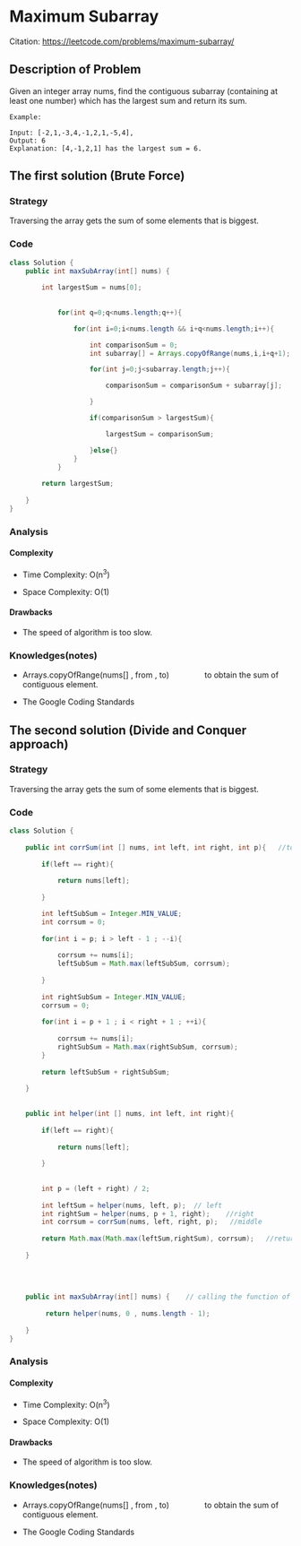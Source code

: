 # Maximum Subarray

Citation: https://leetcode.com/problems/maximum-subarray/


## Description of Problem

Given an integer array nums, find the contiguous subarray (containing at least one number) which has the largest sum and return its sum.



``` 
Example:

Input: [-2,1,-3,4,-1,2,1,-5,4],
Output: 6
Explanation: [4,-1,2,1] has the largest sum = 6.

```


## The first solution (Brute Force)

### Strategy 

Traversing the array gets the sum of some elements that is biggest.


### Code
```java
class Solution {
    public int maxSubArray(int[] nums) {
        
        int largestSum = nums[0];
        
        
            for(int q=0;q<nums.length;q++){

                for(int i=0;i<nums.length && i+q<nums.length;i++){

                    int comparisonSum = 0;
                    int subarray[] = Arrays.copyOfRange(nums,i,i+q+1);

                    for(int j=0;j<subarray.length;j++){

                        comparisonSum = comparisonSum + subarray[j];

                    }

                    if(comparisonSum > largestSum){

                        largestSum = comparisonSum;

                    }else{}
                }
            }
        
        return largestSum;
        
    }
}
```



### Analysis

#### Complexity

+ Time Complexity: O(n<sup>3</sup>)

+ Space Complexity: O(1)

#### Drawbacks

+ The speed of algorithm is too slow.




### Knowledges(notes)

+ Arrays.copyOfRange(nums[] , from , to)   &nbsp;&nbsp;&nbsp;&nbsp; &nbsp;&nbsp;&nbsp;&nbsp; &nbsp;&nbsp;&nbsp;&nbsp;  to obtain the sum of contiguous element. 

+ The Google Coding Standards


## The second solution (Divide and Conquer approach)

### Strategy 

Traversing the array gets the sum of some elements that is biggest.


### Code
```java
class Solution {
    
    public int corrSum(int [] nums, int left, int right, int p){   //to obtain the biggest number
        
        if(left == right){
            
            return nums[left];
            
        } 

        int leftSubSum = Integer.MIN_VALUE;
        int corrsum = 0;
        
        for(int i = p; i > left - 1 ; --i){
            
            corrsum += nums[i];
            leftSubSum = Math.max(leftSubSum, corrsum);
            
        }
        
        int rightSubSum = Integer.MIN_VALUE;
        corrsum = 0;
        
        for(int i = p + 1 ; i < right + 1 ; ++i){
            
            corrsum += nums[i];
            rightSubSum = Math.max(rightSubSum, corrsum);
        }
        
        return leftSubSum + rightSubSum;
        
    }
    
    
    public int helper(int [] nums, int left, int right){
        
        if(left == right){
            
            return nums[left];
            
        }
        
        
        int p = (left + right) / 2;
        
        int leftSum = helper(nums, left, p);  // left
        int rightSum = helper(nums, p + 1, right);    //right
        int corrsum = corrSum(nums, left, right, p);   //middle
        
        return Math.max(Math.max(leftSum,rightSum), corrsum);   //return the biggest number
        
    }
    
    
    
    
    public int maxSubArray(int[] nums) {    // calling the function of helper
        
         return helper(nums, 0 , nums.length - 1);
    
    }
}
```



### Analysis

#### Complexity

+ Time Complexity: O(n<sup>3</sup>)

+ Space Complexity: O(1)

#### Drawbacks

+ The speed of algorithm is too slow.




### Knowledges(notes)

+ Arrays.copyOfRange(nums[] , from , to)   &nbsp;&nbsp;&nbsp;&nbsp; &nbsp;&nbsp;&nbsp;&nbsp; &nbsp;&nbsp;&nbsp;&nbsp;  to obtain the sum of contiguous element. 

+ The Google Coding Standards





